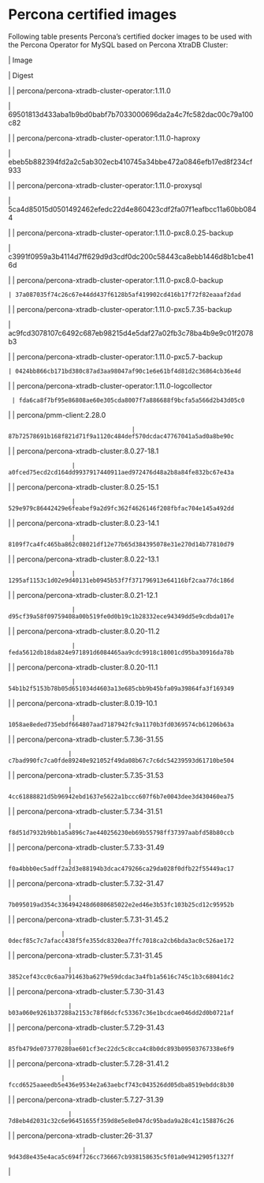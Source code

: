 # Percona certified images

Following table presents Percona’s certified docker images to be used with the
Percona Operator for MySQL based on Percona XtraDB Cluster:

| Image

 | Digest

 |
| percona/percona-xtradb-cluster-operator:1.11.0

 | 69501813d433aba1b9bd0babf7b7033000696da2a4c7fc582dac00c79a100c82

 |
| percona/percona-xtradb-cluster-operator:1.11.0-haproxy

 | ebeb5b882394fd2a2c5ab302ecb410745a34bbe472a0846efb17ed8f234cf933

 |
| percona/percona-xtradb-cluster-operator:1.11.0-proxysql

 | 5ca4d85015d0501492462efedc22d4e860423cdf2fa07f1eafbcc11a60bb0844

 |
| percona/percona-xtradb-cluster-operator:1.11.0-pxc8.0.25-backup

 | c3991f0959a3b4114d7ff629d9d3cdf0dc200c58443ca8ebb1446d8b1cbe416d

 |
| percona/percona-xtradb-cluster-operator:1.11.0-pxc8.0-backup

    | 37a087035f74c26c67e44dd437f6128b5af419902cd416b17f72f82eaaaf2dad

 |
| percona/percona-xtradb-cluster-operator:1.11.0-pxc5.7.35-backup

 | ac9fcd3078107c6492c687eb98215d4e5daf27a02fb3c78ba4b9e9c01f2078b3

 |
| percona/percona-xtradb-cluster-operator:1.11.0-pxc5.7-backup

    | 0424bb866cb171bd380c87ad3aa98047af90c1e6e61bf4d81d2c36864cb36e4d

 |
| percona/percona-xtradb-cluster-operator:1.11.0-logcollector

     | fda6ca8f7bf95e86808ae60e305cda8007f7a886688f9bcfa5a566d2b43d05c0

 |
| percona/pmm-client:2.28.0

                                       | 87b72578691b168f821d71f9a1120c484def570dcdac47767041a5ad0a8be90c

 |
| percona/percona-xtradb-cluster:8.0.27-18.1

                      | a0fced75ecd2cd164dd9937917440911aed972476d48a2b8a84fe832bc67e43a

 |
| percona/percona-xtradb-cluster:8.0.25-15.1

                      | 529e979c86442429e6feabef9a2d9fc362f4626146f208fbfac704e145a492dd

 |
| percona/percona-xtradb-cluster:8.0.23-14.1

                      | 8109f7ca4fc465ba862c08021df12e77b65d384395078e31e270d14b77810d79

 |
| percona/percona-xtradb-cluster:8.0.22-13.1

                      | 1295af1153c1d02e9d40131eb0945b53f7f371796913e64116bf2caa77dc186d

 |
| percona/percona-xtradb-cluster:8.0.21-12.1

                      | d95cf39a58f09759408a00b519fe0d0b19c1b28332ece94349dd5e9cdbda017e

 |
| percona/percona-xtradb-cluster:8.0.20-11.2

                      | feda5612db18da824e971891d6084465aa9cdc9918c18001cd95ba30916da78b

 |
| percona/percona-xtradb-cluster:8.0.20-11.1

                      | 54b1b2f5153b78b05d651034d4603a13e685cbb9b45bfa09a39864fa3f169349

 |
| percona/percona-xtradb-cluster:8.0.19-10.1

                      | 1058ae8eded735ebdf664807aad7187942fc9a1170b3fd0369574cb61206b63a

 |
| percona/percona-xtradb-cluster:5.7.36-31.55

                     | c7bad990fc7ca0fde89240e921052f49da08b67c7c6dc54239593d61710be504

 |
| percona/percona-xtradb-cluster:5.7.35-31.53

                     | 4cc61888821d5b96942ebd1637e5622a1bccc607f6b7e0043dee3d430460ea75

 |
| percona/percona-xtradb-cluster:5.7.34-31.51

                     | f8d51d7932b9bb1a5a896c7ae440256230eb69b55798ff37397aabfd58b80ccb

 |
| percona/percona-xtradb-cluster:5.7.33-31.49

                     | f0a4bbb0ec5adff2a2d3e88194b3dcac479266ca29da028f0dfb22f55449ac17

 |
| percona/percona-xtradb-cluster:5.7.32-31.47

                     | 7b095019ad354c336494248d6080685022e2ed46e3b53fc103b25cd12c95952b

 |
| percona/percona-xtradb-cluster:5.7.31-31.45.2

                   | 0decf85c7c7afacc438f5fe355dc8320ea7ffc7018ca2cb6bda3ac0c526ae172

 |
| percona/percona-xtradb-cluster:5.7.31-31.45

                     | 3852cef43cc0c6aa791463ba6279e59dcdac3a4fb1a5616c745c1b3c68041dc2

 |
| percona/percona-xtradb-cluster:5.7.30-31.43

                     | b03a060e9261b37288a2153c78f86dcfc53367c36e1bcdcae046dd2d0b0721af

 |
| percona/percona-xtradb-cluster:5.7.29-31.43

                     | 85fb479de073770280ae601cf3ec22dc5c8cca4c8b0dc893b09503767338e6f9

 |
| percona/percona-xtradb-cluster:5.7.28-31.41.2

                   | fccd6525aaeedb5e436e9534e2a63aebcf743c043526dd05dba8519ebddc8b30

 |
| percona/percona-xtradb-cluster:5.7.27-31.39

                     | 7d8eb4d2031c32c6e96451655f359d8e5e8e047dc95bada9a28c41c158876c26

 |
| percona/percona-xtradb-cluster:26-31.37

                         | 9d43d8e435e4aca5c694f726cc736667cb938158635c5f01a0e9412905f1327f

 |
